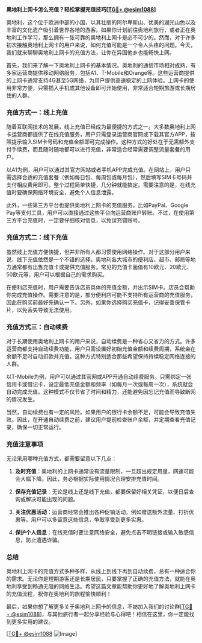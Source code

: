 **奥地利上网卡怎么充值？轻松掌握充值技巧[[TG💪+ @esim1088](https://t.me/s/esim1088)]**

奥地利，这个位于欧洲中部的小国，以其壮丽的阿尔卑斯山、优美的湖光山色以及丰富的文化遗产吸引着世界各地的游客。如果你计划前往奥地利旅行，或者正在奥地利工作学习，那么拥有一张可靠的奥地利上网卡是必不可少的。然而，对于许多初次接触奥地利上网卡的用户来说，如何充值可能是一个令人头疼的问题。今天，我们就来聊聊奥地利上网卡的充值方法，让你在异国他乡也能畅快上网。

首先，我们来了解一下奥地利上网卡的基本情况。奥地利的通信市场相对成熟，有多家运营商提供移动网络服务，包括A1、T-Mobile和Orange等。这些运营商提供的上网卡通常支持4G甚至5G网络，为用户提供高速稳定的上网体验。上网卡的使用非常方便，只需插入手机或其他设备即可开始使用，非常适合短期旅游或长期居住的人群。

### **充值方式一：线上充值**
随着互联网技术的发展，线上充值已经成为最便捷的方式之一。大多数奥地利上网卡运营商都提供了在线充值服务，用户只需登录运营商官网或下载其官方APP，按照提示输入SIM卡号码和充值金额即可完成操作。这种方式的好处在于无需额外支付手续费，而且随时随地都可以进行充值，非常适合经常需要调整流量套餐的用户。

以A1为例，用户可以通过其官方网站或者手机APP完成充值。在网站上，用户只需选择合适的充值套餐（例如每日包、每周包或每月包），然后填写SIM卡号码并支付相应费用即可。整个过程简单快捷，几分钟就能搞定。需要注意的是，在线充值时要确保网络环境安全，避免个人信息泄露。

此外，一些第三方平台也提供奥地利上网卡的充值服务。比如PayPal、Google Pay等支付工具，用户可以直接通过这些平台向运营商账户转账。不过，在使用第三方平台充值时，一定要仔细核对信息，以免误充错账号。

### **充值方式二：线下充值**
虽然线上充值方便快捷，但并非所有人都习惯使用网络操作。对于这部分用户来说，线下充值依然是一个不错的选择。奥地利各大城市的便利店、超市、邮局等地方通常都有出售充值卡或提供充值服务。常见的充值卡面值有10欧元、20欧元、50欧元等，用户可以根据自己的需求购买。

在便利店充值时，用户需要告诉店员具体的充值金额，并出示SIM卡。店员会帮助你完成充值操作。需要注意的是，部分便利店可能不支持所有运营商的充值服务，因此在购买前最好先确认一下。另外，如果你选择购买充值卡，记得妥善保管卡片，以免丢失导致无法使用。

### **充值方式三：自动续费**
对于长期使用奥地利上网卡的用户来说，自动续费是一种省心又省力的方式。许多运营商都支持自动续费功能，用户只需设置好初始充值金额和续费周期，系统会在余额不足时自动扣款并充值。这种方式特别适合那些希望保持持续稳定网络连接的人群。

以T-Mobile为例，用户可以通过其官网或APP开通自动续费服务。只需绑定一张信用卡或借记卡，设定最低充值金额和频率（如每月一次或每周一次），系统就会自动完成充值。这种模式不仅节省了时间和精力，还能避免因忘记充值而导致断网的情况发生。

当然，自动续费也有一定的风险。如果用户的银行卡余额不足，可能会导致充值失败。因此，在开通自动续费之前，建议用户提前检查账户余额，并定期查看充值记录，确保一切正常运行。

### **充值注意事项**
无论采用哪种充值方式，都需要留意以下几点：

1. **及时充值**：奥地利的上网卡通常设有流量限制，一旦超出规定用量，网速可能会大幅下降。因此，务必根据实际使用情况合理安排充值时间。
   
2. **保存充值记录**：无论是线上还是线下充值，都要保留好相关凭证，以便日后查询或解决可能出现的问题。

3. **关注优惠活动**：运营商经常会推出各种促销活动，例如赠送额外流量、打折优惠等。用户可以多留意这些信息，争取享受到更多实惠。

4. **保护个人信息**：在线充值时要注意网络安全，避免点击不明链接或输入敏感信息，防止遭遇诈骗。

### **总结**
奥地利上网卡的充值方式多种多样，从线上到线下再到自动续费，总有一种适合你的需求。无论你是短期游客还是长期居民，只要掌握了正确的充值方法，就能在奥地利享受到畅通无阻的网络生活。希望这篇文章能帮助你更好地了解奥地利上网卡的充值流程，祝你在奥地利的旅程愉快顺利！

最后，如果你想了解更多关于奥地利上网卡的信息，不妨加入我们的讨论群[[TG💪+ @esim1088](https://t.me/s/esim1088)]，与其他旅行者一起分享经验与心得吧！相信在这里，你一定能找到更多实用的建议。

[[TG💪+ @esim1088](https://t.me/s/esim1088) ![Image](https://i.postimg.cc/4NQfJmqS/Snipaste-2025-05-13-00-14-12.png)]